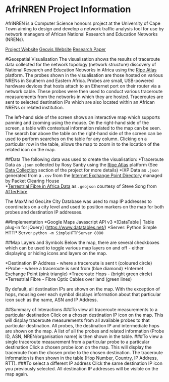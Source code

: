 # AfriNREN Project Information
AfriNREN is a Computer Science honours project at the University of Cape Town aiming to design and develop a network traffic analysis tool for use by network managers of African National Research and Education Networks (NRENs).

[Project Website](http://pubs.cs.uct.ac.za/honsproj/cgi-bin/view/2015/passmore_sanby_yang.zip/AfriNRENWeb-master/)
[Geovis Website](http://pubs.cs.uct.ac.za/honsproj/cgi-bin/view/2015/passmore_sanby_yang.zip/AfriNRENWeb-master/geovis.html)
[Research Paper](http://pubs.cs.uct.ac.za/honsproj/cgi-bin/view/2015/passmore_sanby_yang.zip/AfriNRENWeb-master/documents/final_papers/Chantal_Final_Paper.pdf)

#Geospatial Visualisation
The visualisation shows the results of traceroute data collected for the network topology (network structure) discovery of National Research and Education Networks in Africa using the [Ripe Atlas](https://atlas.ripe.net/) platform. The probes shown in the visualisation are those hosted on various NRENs in Southern and Eastern Africa. Probes are small, USB-powered hardware devices that hosts attach to an Ethernet port on their router via a network cable. These probes were then used to conduct various traceroute measurements from the networks in which they are hosted. Traceroutes are sent to selected destination IPs which are also located within an African NRENs or related institution. 

The left-hand side of the screen shows an interactive map which supports panning and zooming using the mouse. On the right-hand side of the screen, a table with contextual information related to the map can be seen. The search bar above the table on the right-hand side of the screen can be used to perform searches on the table for any column. Clicking on a particular row in the table, allows the map to zoom in to the location of the related icon on the map.

##Data
The following data was used to create the visualisation:
*Traceroute Data as `.json` collected by Rosy Sanby using the [Ripe Atlas](https://atlas.ripe.net/) platform (See [Data Collection](http://pubs.cs.uct.ac.za/honsproj/cgi-bin/view/2015/passmore_sanby_yang.zip/AfriNRENWeb-master/data_collection.html) section of the project for more details)
*IXP Data as `.json` generated from a `.csv` from the [Internet Exchange Point Directory](https://prefix.pch.net/applications/ixpdir/) managed by Packet Clearing House  
*[Terrestrial Fibre in Africa Data](https://github.com/stevesong/afterfibre-kml) as `.geojson` courtesy of Steve Song from [AfTerFibre](https://manypossibilities.net/afterfibre-old/)

The MaxMind GeoLite City Database was used to map IP addresses to coordinates on a city level and used to position markers on the map for both probes and destination IP addresses.

##Implementation
*Google Maps Javascript API v3
*[DataTable | Table plug-in for jQuery] (https://www.datatables.net/)
*Server: Python Simple HTTP Server `python -m SimpleHTTPServer 8080` 

##Map Layers and Symbols
Below the map, there are several checkboxes which can be used to toggle various map layers on and off - either displaying or hiding icons and layers on the map.

*Destination IP Address - where a traceroute is sent t (coloured circle)
*Probe - where a traceroute is sent from (blue diamond)
*Internet Exchange Point (pink triangle)
*Traceroute Hops -  (bright green circle)
*Terrestrial Fibre - Fibre Optic Cables over land (green lines)

By default, all destination IPs are shown on the map. With the exception of hops, mousing over each symbol displays information about that particular icon such as the name, ASN and IP Address.

##Summary of Interactions
###To view all traceroute measurements to a particular destination
Click on a chosen destination IP icon on the map. This will display traceroute measurements from all available probes to that particular destination. All probes, the destination IP and intermediate hops are shown on the map. A list of all the probes and related information (Probe ID, ASN, NREN/organisation name) is then shown in the table.
###To view a single traceroute measurement from a particular probe to a particular destination
Click a chosen probe icon on the map. This will display the traceroute from the chosen probe to the chosen destination. The traceroute information is then shown in the table (Hop Number, Country, IP Address, RTT).
###To select a different IP address 
Click the same destination IP icon you previously selected. All destination IP addresses will be visible on the map again. 


